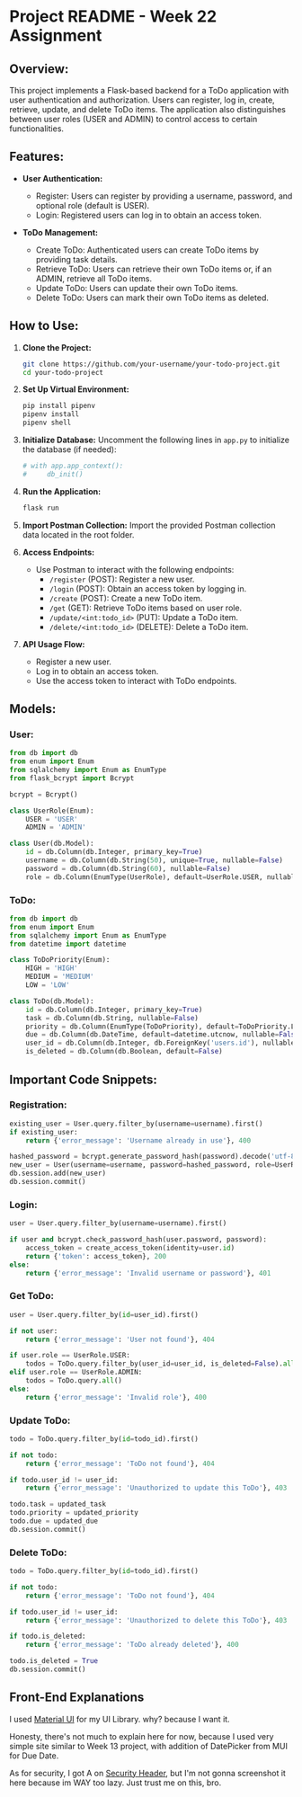 # Project README - Week 22 Assignment

## Overview:

This project implements a Flask-based backend for a ToDo application with user authentication and authorization. Users can register, log in, create, retrieve, update, and delete ToDo items. The application also distinguishes between user roles (USER and ADMIN) to control access to certain functionalities.

## Features:

- **User Authentication:**
  
  - Register: Users can register by providing a username, password, and optional role (default is USER).
  - Login: Registered users can log in to obtain an access token.

- **ToDo Management:**
  
  - Create ToDo: Authenticated users can create ToDo items by providing task details.
  - Retrieve ToDo: Users can retrieve their own ToDo items or, if an ADMIN, retrieve all ToDo items.
  - Update ToDo: Users can update their own ToDo items.
  - Delete ToDo: Users can mark their own ToDo items as deleted.

## How to Use:

1. **Clone the Project:**
   
   ```bash
   git clone https://github.com/your-username/your-todo-project.git
   cd your-todo-project
   ```

2. **Set Up Virtual Environment:**
   
   ```bash
   pip install pipenv
   pipenv install
   pipenv shell
   ```

3. **Initialize Database:**
   Uncomment the following lines in `app.py` to initialize the database (if needed):
   
   ```python
   # with app.app_context():
   #     db_init()
   ```

4. **Run the Application:**
   
   ```bash
   flask run
   ```

5. **Import Postman Collection:**
   Import the provided Postman collection data located in the root folder.

6. **Access Endpoints:**
   
   - Use Postman to interact with the following endpoints:
     - `/register` (POST): Register a new user.
     - `/login` (POST): Obtain an access token by logging in.
     - `/create` (POST): Create a new ToDo item.
     - `/get` (GET): Retrieve ToDo items based on user role.
     - `/update/<int:todo_id>` (PUT): Update a ToDo item.
     - `/delete/<int:todo_id>` (DELETE): Delete a ToDo item.

7. **API Usage Flow:**
   
   - Register a new user.
   - Log in to obtain an access token.
   - Use the access token to interact with ToDo endpoints.

## Models:

### User:

```python
from db import db
from enum import Enum
from sqlalchemy import Enum as EnumType
from flask_bcrypt import Bcrypt

bcrypt = Bcrypt()

class UserRole(Enum):
    USER = 'USER'
    ADMIN = 'ADMIN'

class User(db.Model):
    id = db.Column(db.Integer, primary_key=True)
    username = db.Column(db.String(50), unique=True, nullable=False)
    password = db.Column(db.String(60), nullable=False)
    role = db.Column(EnumType(UserRole), default=UserRole.USER, nullable=False)
```

### ToDo:

```python
from db import db
from enum import Enum
from sqlalchemy import Enum as EnumType
from datetime import datetime

class ToDoPriority(Enum):
    HIGH = 'HIGH'
    MEDIUM = 'MEDIUM'
    LOW = 'LOW'

class ToDo(db.Model):
    id = db.Column(db.Integer, primary_key=True)
    task = db.Column(db.String, nullable=False)
    priority = db.Column(EnumType(ToDoPriority), default=ToDoPriority.LOW, nullable=False)
    due = db.Column(db.DateTime, default=datetime.utcnow, nullable=False)
    user_id = db.Column(db.Integer, db.ForeignKey('users.id'), nullable=False)
    is_deleted = db.Column(db.Boolean, default=False)
```

## Important Code Snippets:

### Registration:

```python
existing_user = User.query.filter_by(username=username).first()
if existing_user:
    return {'error_message': 'Username already in use'}, 400

hashed_password = bcrypt.generate_password_hash(password).decode('utf-8')
new_user = User(username=username, password=hashed_password, role=UserRole[role])
db.session.add(new_user)
db.session.commit()
```

### Login:

```python
user = User.query.filter_by(username=username).first()

if user and bcrypt.check_password_hash(user.password, password):
    access_token = create_access_token(identity=user.id)
    return {'token': access_token}, 200
else:
    return {'error_message': 'Invalid username or password'}, 401
```

### Get ToDo:

```python
user = User.query.filter_by(id=user_id).first()

if not user:
    return {'error_message': 'User not found'}, 404

if user.role == UserRole.USER:
    todos = ToDo.query.filter_by(user_id=user_id, is_deleted=False).all()
elif user.role == UserRole.ADMIN:
    todos = ToDo.query.all()
else:
    return {'error_message': 'Invalid role'}, 400
```

### Update ToDo:

```python
todo = ToDo.query.filter_by(id=todo_id).first()

if not todo:
    return {'error_message': 'ToDo not found'}, 404

if todo.user_id != user_id:
    return {'error_message': 'Unauthorized to update this ToDo'}, 403

todo.task = updated_task
todo.priority = updated_priority
todo.due = updated_due
db.session.commit()
```

### Delete ToDo:

```python
todo = ToDo.query.filter_by(id=todo_id).first()

if not todo:
    return {'error_message': 'ToDo not found'}, 404

if todo.user_id != user_id:
    return {'error_message': 'Unauthorized to delete this ToDo'}, 403

if todo.is_deleted:
    return {'error_message': 'ToDo already deleted'}, 400

todo.is_deleted = True
db.session.commit()
```

## Front-End Explanations

I used [Material UI](https://mui.com) for my UI Library. why? because I want it.

Honesty, there's not much to explain here for now, because I used very simple site similar to Week 13 project, with addition of DatePicker from MUI for Due Date.

As for security, I got A on [Security Header](https://securityheaders.com), but I'm not gonna screenshot it here because im WAY too lazy. Just trust me on this, bro.

